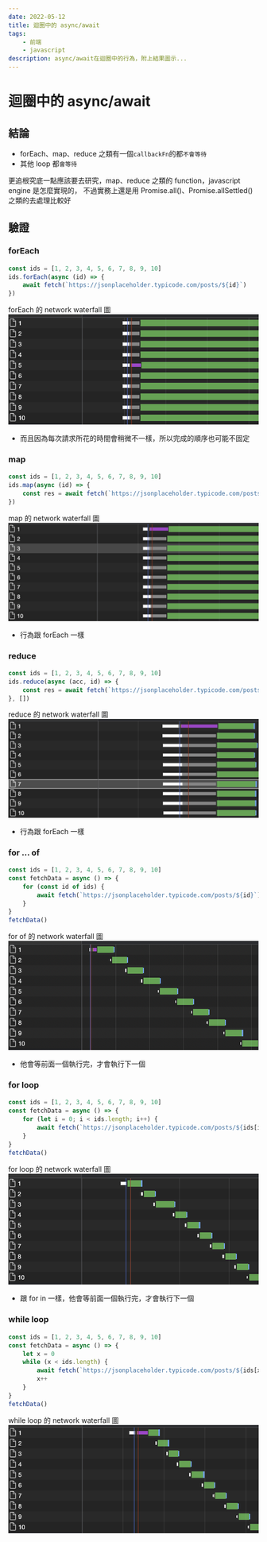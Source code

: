 ```yaml
---
date: 2022-05-12
title: 迴圈中的 async/await
tags:
    - 前端
    - javascript
description: async/await在迴圈中的行為，附上結果圖示...
---
```


# 迴圈中的 async/await

## 結論

-   forEach、map、reduce 之類有一個`callbackFn`的都`不會等待`
-   其他 loop 都`會等待`

更追根究底一點應該要去研究，map、reduce 之類的 function，javascript engine 是怎麼實現的，
不過實務上還是用 Promise.all()、Promise.allSettled()之類的去處理比較好

## 驗證

### forEach

```js
const ids = [1, 2, 3, 4, 5, 6, 7, 8, 9, 10]
ids.forEach(async (id) => {
    await fetch(`https://jsonplaceholder.typicode.com/posts/${id}`)
})
```

forEach 的 network waterfall 圖
![foreach](../images/2022-05-12/01.png)

-   而且因為每次請求所花的時間會稍微不一樣，所以完成的順序也可能不固定

### map

```js
const ids = [1, 2, 3, 4, 5, 6, 7, 8, 9, 10]
ids.map(async (id) => {
    const res = await fetch(`https://jsonplaceholder.typicode.com/posts/${id}`)
})
```

map 的 network waterfall 圖
![foreach](../images/2022-05-12/04.png)

-   行為跟 forEach 一樣

### reduce

```js
const ids = [1, 2, 3, 4, 5, 6, 7, 8, 9, 10]
ids.reduce(async (acc, id) => {
    const res = await fetch(`https://jsonplaceholder.typicode.com/posts/${id}`)
}, [])
```

reduce 的 network waterfall 圖
![foreach](../images/2022-05-12/06.png)

-   行為跟 forEach 一樣

### for ... of

```js
const ids = [1, 2, 3, 4, 5, 6, 7, 8, 9, 10]
const fetchData = async () => {
    for (const id of ids) {
        await fetch(`https://jsonplaceholder.typicode.com/posts/${id}`)
    }
}
fetchData()
```

for of 的 network waterfall 圖
![foreach](../images/2022-05-12/02.png)

-   他會等前面一個執行完，才會執行下一個

### for loop

```js
const ids = [1, 2, 3, 4, 5, 6, 7, 8, 9, 10]
const fetchData = async () => {
    for (let i = 0; i < ids.length; i++) {
        await fetch(`https://jsonplaceholder.typicode.com/posts/${ids[i]}`)
    }
}
fetchData()
```

for loop 的 network waterfall 圖
![foreach](../images/2022-05-12/03.png)

-   跟 for in 一樣，他會等前面一個執行完，才會執行下一個

### while loop

```js
const ids = [1, 2, 3, 4, 5, 6, 7, 8, 9, 10]
const fetchData = async () => {
    let x = 0
    while (x < ids.length) {
        await fetch(`https://jsonplaceholder.typicode.com/posts/${ids[x]}`)
        x++
    }
}
fetchData()
```

while loop 的 network waterfall 圖
![foreach](../images/2022-05-12/05.png)

<Comment />
